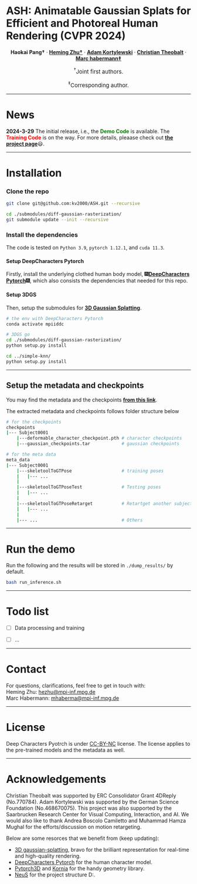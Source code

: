 # ASH: Animatable Gaussian Splats for Efficient and Photoreal Human Rendering (CVPR 2024)

  <p align="center">
    <strong>Haokai Pang&dagger;</strong>
    ·    
    <a href="https://people.mpi-inf.mpg.de/~hezhu/"><strong>Heming Zhu&dagger;</strong></a>
    ·
    <a href="https://gvrl.mpi-inf.mpg.de/"><strong>Adam Kortylewski</strong></a>
    ·
    <a href="https://people.mpi-inf.mpg.de/~theobalt/"><strong>Christian Theobalt</strong></a>
    ·
    <a href="https://people.mpi-inf.mpg.de/~mhaberma/"><strong>Marc habermann&ddagger;</strong></a>
  </p> 
  <p align="center" style="font-size:15px; margin-bottom:0px !important;"><sup>&dagger;</sup>Joint first authors.</p>
  <p align="center" style="font-size:15px; margin-bottom:10px !important;"><sup>&ddagger;</sup>Corresponding author.</p>

---

# News
**2024-3-29** The initial release, i.e., the <strong><font color=green>Demo Code</font></strong> is available. The <strong><font color=red>Training Code</font></strong> is on the way. For more details, pleaase check out <a href="https://vcai.mpi-inf.mpg.de/projects/ash/"><strong>the project page</strong></a>:smiley:.

---

# Installation
### Clone the repo
```bash
git clone git@github.com:kv2000/ASH.git --recursive

cd ./submodules/diff-gaussian-rasterization/
git submodule update --init --recursive
```
### Install the dependencies

The code is tested on ```Python 3.9```, ```pytorch 1.12.1```, and ```cuda 11.3```.


#### Setup DeepCharacters Pytorch

Firstly, install the underlying clothed human body model, :fireworks:<a href="https://github.com/kv2000/DeepCharacters_Pytorch"><strong>DeepCharacters Pytorch</strong></a>:fireworks:, which also consists the dependencies that needed for this repo.

#### Setup 3DGS

Then, setup the submodules for <a href="https://github.com/graphdeco-inria/gaussian-splatting"><strong>3D Gaussian Splatting</strong></a>.

```bash
# the env with DeepCharacters Pytorch
conda activate mpiiddc 

# 3DGS go
cd ./submodules/diff-gaussian-rasterization/
python setup.py install

cd ../simple-knn/
python setup.py install
```

---
## Setup the metadata and checkpoints
You may find the metadata and the checkpoints <a href="https://gvv-assets.mpi-inf.mpg.de/ASH/"><strong>from this link</strong></a>. 

The extracted metadata and checkpoints follows folder structure below

```bash
# for the checkpoints
checkpoints
|--- Subject0001
    |---deformable_character_checkpoint.pth # character checkpoints
    |---gaussian_checkpoints.tar            # gaussian checkpoints

# for the meta data
meta_data
|--- Subject0001
    |---skeletoolToGTPose                   # training poses
    |   |--- ... 
    |
    |---skeletoolToGTPoseTest               # Testing poses
    |   |--- ...
    |
    |---skeletoolToGTPoseRetarget           # Retartget another subject's pose
    |   |--- ...
    |
    |--- ...                                # Others

```

---
# Run the demo 
Run the following and the results will be stored in ```./dump_results/``` by default.

```bash
bash run_inference.sh
```

---
# Todo list

- [ ] Data processing and training
- [ ] ...


---

# Contact
For questions, clarifications, feel free to get in touch with:  
Heming Zhu: hezhu@mpi-inf.mpg.de  
Marc Habermann: mhaberma@mpi-inf.mpg.de  

---
# License
Deep Characters Pyotrch is under [CC-BY-NC](https://creativecommons.org/licenses/by-nc/4.0/) license. The license applies to the pre-trained models and the metadata as well.

---
# Acknowledgements
Christian Theobalt was supported by ERC Consolidator Grant 4DReply (No.770784). Adam Kortylewski was supported by the German Science Foundation (No.468670075). This project was also supported by the Saarbrucken Research Center for Visual Computing, Interaction, and AI. We would also like to thank Andrea Boscolo Camiletto and Muhammad Hamza Mughal for the efforts/discussion on motion retargeting.

Below are some resorces that we benefit from (keep updating):

- <a href="https://github.com/graphdeco-inria/gaussian-splatting">3D gaussian-splatting</a>, bravo for the brilliant representation for real-time and high-quality rendering.
- <a href="https://github.com/kv2000/DeepCharacters_Pytorch">DeepCharacters Pytorch</a> for the human character model.
- <a href="https://pytorch3d.org/">Pytorch3D</a> and <a href="https://github.com/kornia/kornia">Kornia</a> for the handy geometry library.
- <a href="https://github.com/Totoro97/NeuS">NeuS</a> for the project structure D:.